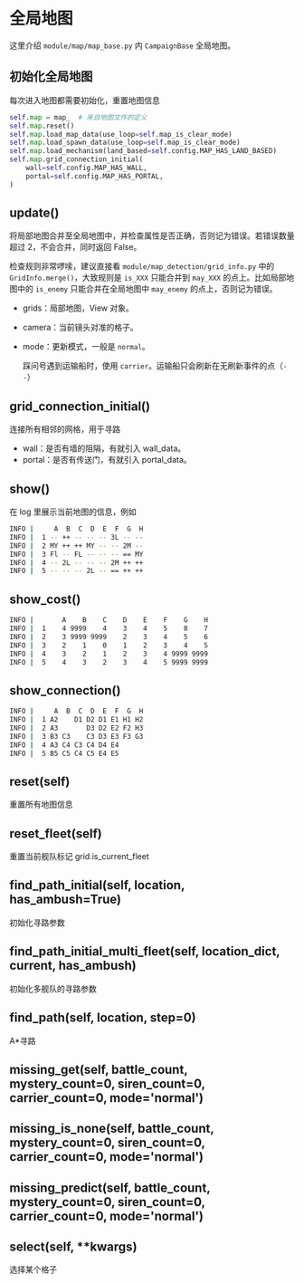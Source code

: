 # 全局地图

这里介绍 `module/map/map_base.py` 内 `CampaignBase` 全局地图。

## 初始化全局地图

每次进入地图都需要初始化，重置地图信息

```python
self.map = map_  # 来自地图文件的定义
self.map.reset()
self.map.load_map_data(use_loop=self.map_is_clear_mode)
self.map.load_spawn_data(use_loop=self.map_is_clear_mode)
self.map.load_mechanism(land_based=self.config.MAP_HAS_LAND_BASED)
self.map.grid_connection_initial(
    wall=self.config.MAP_HAS_WALL,
    portal=self.config.MAP_HAS_PORTAL,
)
```

## update()

将局部地图合并至全局地图中，并检查属性是否正确，否则记为错误。若错误数量超过 2，不会合并，同时返回 False。

检查规则非常啰嗦，建议直接看 `module/map_detection/grid_info.py` 中的` GridInfo.merge()`，大致规则是 `is_XXX` 只能合并到 `may_XXX` 的点上。比如局部地图中的 `is_enemy` 只能合并在全局地图中 `may_enemy` 的点上，否则记为错误。

- grids：局部地图，View 对象。
- camera：当前镜头对准的格子。
- mode：更新模式，一般是 `normal`。

  踩问号遇到运输船时，使用 `carrier`。运输船只会刷新在无刷新事件的点（`--`）

## grid_connection_initial()

连接所有相邻的网格，用于寻路

- wall：是否有墙的阻隔，有就引入 wall_data。
- portal：是否有传送门，有就引入 portal_data。

## show()

在 log 里展示当前地图的信息，例如

```sh
INFO |     A  B  C  D  E  F  G  H
INFO |  1 -- ++ -- -- -- 3L -- --
INFO |  2 MY ++ ++ MY -- -- 2M --
INFO |  3 Fl -- FL -- -- -- == MY
INFO |  4 -- 2L -- -- -- 2M ++ ++
INFO |  5 -- -- -- 2L -- == ++ ++
```

## show_cost()

```sh
INFO |       A    B    C    D    E    F    G    H
INFO |  1    4 9999    4    3    4    5    8    7
INFO |  2    3 9999 9999    2    3    4    5    6
INFO |  3    2    1    0    1    2    3    4    5
INFO |  4    3    2    1    2    3    4 9999 9999
INFO |  5    4    3    2    3    4    5 9999 9999
```

## show_connection()

```sh
INFO |     A  B  C  D  E  F  G  H
INFO |  1 A2    D1 D2 D1 E1 H1 H2
INFO |  2 A3       D3 D2 E2 F2 H3
INFO |  3 B3 C3    C3 D3 E3 F3 G3
INFO |  4 A3 C4 C3 C4 D4 E4
INFO |  5 B5 C5 C4 C5 E4 E5
```

## reset(self)

重置所有地图信息

## reset_fleet(self)

重置当前舰队标记 grid.is_current_fleet

## find_path_initial(self, location, has_ambush=True)

初始化寻路参数

## find_path_initial_multi_fleet(self, location_dict, current, has_ambush)

初始化多舰队的寻路参数

## find_path(self, location, step=0)

A\*寻路

## missing_get(self, battle_count, mystery_count=0, siren_count=0, carrier_count=0, mode='normal')

## missing_is_none(self, battle_count, mystery_count=0, siren_count=0, carrier_count=0, mode='normal')

## missing_predict(self, battle_count, mystery_count=0, siren_count=0, carrier_count=0, mode='normal')

## select(self, \*\*kwargs)

选择某个格子
